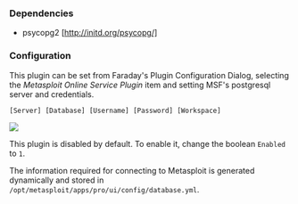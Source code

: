 ### Dependencies

* psycopg2 [http://initd.org/psycopg/]

### Configuration

This plugin can be set from Faraday's Plugin Configuration Dialog, selecting the *Metasploit Online Service Plugin* item and setting MSF's postgresql server and credentials.

`
[Server]
[Database]
[Username]
[Password]
[Workspace]
`

![](https://raw.github.com/wiki/infobyte/faraday/images/Metasploit-Plugin.png)

This plugin is disabled by default. To enable it, change the boolean `Enabled` to `1`.

The information required for connecting to Metasploit is generated dynamically and stored in `/opt/metasploit/apps/pro/ui/config/database.yml`.

